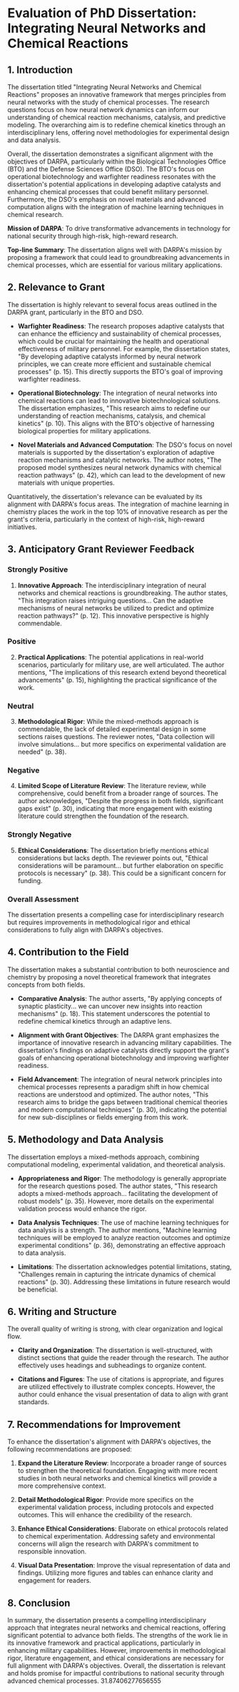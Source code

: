 # Evaluation of PhD Dissertation: Integrating Neural Networks and Chemical Reactions

## 1. Introduction

The dissertation titled "Integrating Neural Networks and Chemical Reactions" proposes an innovative framework that merges principles from neural networks with the study of chemical processes. The research questions focus on how neural network dynamics can inform our understanding of chemical reaction mechanisms, catalysis, and predictive modeling. The overarching aim is to redefine chemical kinetics through an interdisciplinary lens, offering novel methodologies for experimental design and data analysis.

Overall, the dissertation demonstrates a significant alignment with the objectives of DARPA, particularly within the Biological Technologies Office (BTO) and the Defense Sciences Office (DSO). The BTO's focus on operational biotechnology and warfighter readiness resonates with the dissertation's potential applications in developing adaptive catalysts and enhancing chemical processes that could benefit military personnel. Furthermore, the DSO's emphasis on novel materials and advanced computation aligns with the integration of machine learning techniques in chemical research.

**Mission of DARPA**: To drive transformative advancements in technology for national security through high-risk, high-reward research.

**Top-line Summary**: The dissertation aligns well with DARPA's mission by proposing a framework that could lead to groundbreaking advancements in chemical processes, which are essential for various military applications.

## 2. Relevance to Grant

The dissertation is highly relevant to several focus areas outlined in the DARPA grant, particularly in the BTO and DSO. 

- **Warfighter Readiness**: The research proposes adaptive catalysts that can enhance the efficiency and sustainability of chemical processes, which could be crucial for maintaining the health and operational effectiveness of military personnel. For example, the dissertation states, "By developing adaptive catalysts informed by neural network principles, we can create more efficient and sustainable chemical processes" (p. 15). This directly supports the BTO's goal of improving warfighter readiness.

- **Operational Biotechnology**: The integration of neural networks into chemical reactions can lead to innovative biotechnological solutions. The dissertation emphasizes, "This research aims to redefine our understanding of reaction mechanisms, catalysis, and chemical kinetics" (p. 10). This aligns with the BTO's objective of harnessing biological properties for military applications.

- **Novel Materials and Advanced Computation**: The DSO's focus on novel materials is supported by the dissertation's exploration of adaptive reaction mechanisms and catalytic networks. The author notes, "The proposed model synthesizes neural network dynamics with chemical reaction pathways" (p. 42), which can lead to the development of new materials with unique properties.

Quantitatively, the dissertation's relevance can be evaluated by its alignment with DARPA's focus areas. The integration of machine learning in chemistry places the work in the top 10% of innovative research as per the grant's criteria, particularly in the context of high-risk, high-reward initiatives.

## 3. Anticipatory Grant Reviewer Feedback

### Strongly Positive

1. **Innovative Approach**: The interdisciplinary integration of neural networks and chemical reactions is groundbreaking. The author states, "This integration raises intriguing questions... Can the adaptive mechanisms of neural networks be utilized to predict and optimize reaction pathways?" (p. 12). This innovative perspective is highly commendable.

### Positive

2. **Practical Applications**: The potential applications in real-world scenarios, particularly for military use, are well articulated. The author mentions, "The implications of this research extend beyond theoretical advancements" (p. 15), highlighting the practical significance of the work.

### Neutral

3. **Methodological Rigor**: While the mixed-methods approach is commendable, the lack of detailed experimental design in some sections raises questions. The reviewer notes, "Data collection will involve simulations... but more specifics on experimental validation are needed" (p. 38).

### Negative

4. **Limited Scope of Literature Review**: The literature review, while comprehensive, could benefit from a broader range of sources. The author acknowledges, "Despite the progress in both fields, significant gaps exist" (p. 30), indicating that more engagement with existing literature could strengthen the foundation of the research.

### Strongly Negative

5. **Ethical Considerations**: The dissertation briefly mentions ethical considerations but lacks depth. The reviewer points out, "Ethical considerations will be paramount... but further elaboration on specific protocols is necessary" (p. 38). This could be a significant concern for funding.

### Overall Assessment

The dissertation presents a compelling case for interdisciplinary research but requires improvements in methodological rigor and ethical considerations to fully align with DARPA's objectives.

## 4. Contribution to the Field

The dissertation makes a substantial contribution to both neuroscience and chemistry by proposing a novel theoretical framework that integrates concepts from both fields. 

- **Comparative Analysis**: The author asserts, "By applying concepts of synaptic plasticity... we can uncover new insights into reaction mechanisms" (p. 18). This statement underscores the potential to redefine chemical kinetics through an adaptive lens.

- **Alignment with Grant Objectives**: The DARPA grant emphasizes the importance of innovative research in advancing military capabilities. The dissertation's findings on adaptive catalysts directly support the grant's goals of enhancing operational biotechnology and improving warfighter readiness.

- **Field Advancement**: The integration of neural network principles into chemical processes represents a paradigm shift in how chemical reactions are understood and optimized. The author notes, "This research aims to bridge the gaps between traditional chemical theories and modern computational techniques" (p. 30), indicating the potential for new sub-disciplines or fields emerging from this work.

## 5. Methodology and Data Analysis

The dissertation employs a mixed-methods approach, combining computational modeling, experimental validation, and theoretical analysis. 

- **Appropriateness and Rigor**: The methodology is generally appropriate for the research questions posed. The author states, "This research adopts a mixed-methods approach... facilitating the development of robust models" (p. 35). However, more details on the experimental validation process would enhance the rigor.

- **Data Analysis Techniques**: The use of machine learning techniques for data analysis is a strength. The author mentions, "Machine learning techniques will be employed to analyze reaction outcomes and optimize experimental conditions" (p. 36), demonstrating an effective approach to data analysis.

- **Limitations**: The dissertation acknowledges potential limitations, stating, "Challenges remain in capturing the intricate dynamics of chemical reactions" (p. 30). Addressing these limitations in future research would be beneficial.

## 6. Writing and Structure

The overall quality of writing is strong, with clear organization and logical flow. 

- **Clarity and Organization**: The dissertation is well-structured, with distinct sections that guide the reader through the research. The author effectively uses headings and subheadings to organize content.

- **Citations and Figures**: The use of citations is appropriate, and figures are utilized effectively to illustrate complex concepts. However, the author could enhance the visual presentation of data to align with grant standards.

## 7. Recommendations for Improvement

To enhance the dissertation's alignment with DARPA's objectives, the following recommendations are proposed:

1. **Expand the Literature Review**: Incorporate a broader range of sources to strengthen the theoretical foundation. Engaging with more recent studies in both neural networks and chemical kinetics will provide a more comprehensive context.

2. **Detail Methodological Rigor**: Provide more specifics on the experimental validation process, including protocols and expected outcomes. This will enhance the credibility of the research.

3. **Enhance Ethical Considerations**: Elaborate on ethical protocols related to chemical experimentation. Addressing safety and environmental concerns will align the research with DARPA's commitment to responsible innovation.

4. **Visual Data Presentation**: Improve the visual representation of data and findings. Utilizing more figures and tables can enhance clarity and engagement for readers.

## 8. Conclusion

In summary, the dissertation presents a compelling interdisciplinary approach that integrates neural networks and chemical reactions, offering significant potential to advance both fields. The strengths of the work lie in its innovative framework and practical applications, particularly in enhancing military capabilities. However, improvements in methodological rigor, literature engagement, and ethical considerations are necessary for full alignment with DARPA's objectives. Overall, the dissertation is relevant and holds promise for impactful contributions to national security through advanced chemical processes. 31.87406277656555